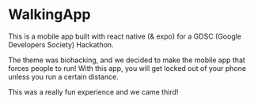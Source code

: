 # WalkingApp

This is a mobile app built with react native (& expo) for a GDSC (Google Developers Society) Hackathon. 

The theme was biohacking, and we decided to make the mobile app that forces people to run! With this app, you will get locked out of your phone unless you run a certain distance.

This was a really fun experience and we came third!
